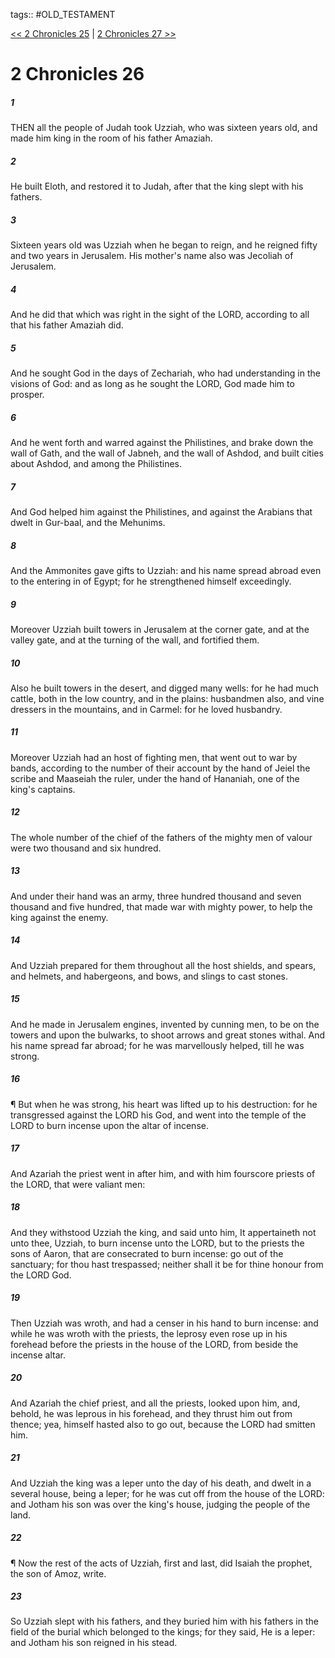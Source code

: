 tags:: #OLD_TESTAMENT

[<< 2 Chronicles 25](OLD_TESTAMENT/14_2_Chronicles/2_Chronicles_25.md) | [2 Chronicles 27 >>](OLD_TESTAMENT/14_2_Chronicles/2_Chronicles_27.md)

# 2 Chronicles 26

##### 1

THEN all the people of Judah took Uzziah, who was sixteen years old, and made him king in the room of his father Amaziah.

##### 2

He built Eloth, and restored it to Judah, after that the king slept with his fathers.

##### 3

Sixteen years old was Uzziah when he began to reign, and he reigned fifty and two years in Jerusalem. His mother's name also was Jecoliah of Jerusalem.

##### 4

And he did that which was right in the sight of the LORD, according to all that his father Amaziah did.

##### 5

And he sought God in the days of Zechariah, who had understanding in the visions of God: and as long as he sought the LORD, God made him to prosper.

##### 6

And he went forth and warred against the Philistines, and brake down the wall of Gath, and the wall of Jabneh, and the wall of Ashdod, and built cities about Ashdod, and among the Philistines.

##### 7

And God helped him against the Philistines, and against the Arabians that dwelt in Gur-baal, and the Mehunims.

##### 8

And the Ammonites gave gifts to Uzziah: and his name spread abroad even to the entering in of Egypt; for he strengthened himself exceedingly.

##### 9

Moreover Uzziah built towers in Jerusalem at the corner gate, and at the valley gate, and at the turning of the wall, and fortified them.

##### 10

Also he built towers in the desert, and digged many wells: for he had much cattle, both in the low country, and in the plains: husbandmen also, and vine dressers in the mountains, and in Carmel: for he loved husbandry.

##### 11

Moreover Uzziah had an host of fighting men, that went out to war by bands, according to the number of their account by the hand of Jeiel the scribe and Maaseiah the ruler, under the hand of Hananiah, one of the king's captains.

##### 12

The whole number of the chief of the fathers of the mighty men of valour were two thousand and six hundred.

##### 13

And under their hand was an army, three hundred thousand and seven thousand and five hundred, that made war with mighty power, to help the king against the enemy.

##### 14

And Uzziah prepared for them throughout all the host shields, and spears, and helmets, and habergeons, and bows, and slings to cast stones.

##### 15

And he made in Jerusalem engines, invented by cunning men, to be on the towers and upon the bulwarks, to shoot arrows and great stones withal. And his name spread far abroad; for he was marvellously helped, till he was strong.

##### 16

¶ But when he was strong, his heart was lifted up to his destruction: for he transgressed against the LORD his God, and went into the temple of the LORD to burn incense upon the altar of incense.

##### 17

And Azariah the priest went in after him, and with him fourscore priests of the LORD, that were valiant men:

##### 18

And they withstood Uzziah the king, and said unto him, It appertaineth not unto thee, Uzziah, to burn incense unto the LORD, but to the priests the sons of Aaron, that are consecrated to burn incense: go out of the sanctuary; for thou hast trespassed; neither shall it be for thine honour from the LORD God.

##### 19

Then Uzziah was wroth, and had a censer in his hand to burn incense: and while he was wroth with the priests, the leprosy even rose up in his forehead before the priests in the house of the LORD, from beside the incense altar.

##### 20

And Azariah the chief priest, and all the priests, looked upon him, and, behold, he was leprous in his forehead, and they thrust him out from thence; yea, himself hasted also to go out, because the LORD had smitten him.

##### 21

And Uzziah the king was a leper unto the day of his death, and dwelt in a several house, being a leper; for he was cut off from the house of the LORD: and Jotham his son was over the king's house, judging the people of the land.

##### 22

¶ Now the rest of the acts of Uzziah, first and last, did Isaiah the prophet, the son of Amoz, write.

##### 23

So Uzziah slept with his fathers, and they buried him with his fathers in the field of the burial which belonged to the kings; for they said, He is a leper: and Jotham his son reigned in his stead.
